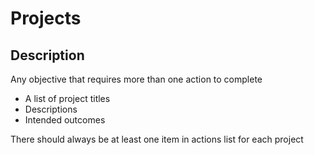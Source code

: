 # Projects

## Description
Any objective that requires more than one action to complete
- A list of project titles
- Descriptions
- Intended outcomes

There should always be at least one item in actions list for each project

